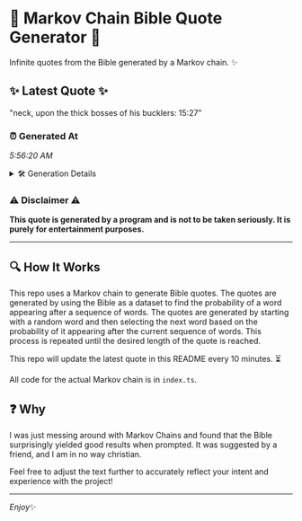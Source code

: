 # 📖 Markov Chain Bible Quote Generator 📖

Infinite quotes from the Bible generated by a Markov chain. ✨

## ✨ Latest Quote ✨
"neck, upon the thick bosses of his bucklers: 15:27"

### ⏰ Generated At
*5:56:20 AM*

<details>
    <summary>🛠️ Generation Details</summary>
    <p>
        <strong>🌱 Seed:</strong> neck,<br>
        <strong>🔄 Iterations:</strong> 8<br>
        <strong>📜 Context History:</strong><br>[ neck, ]: upon<br>[ neck,, upon ]: the<br>[ neck,, upon, the ]: thick<br>[ neck,, upon, the, thick ]: bosses<br>[ neck,, upon, the, thick, bosses ]: of<br>[ neck,, upon, the, thick, bosses, of ]: his<br>[ upon, the, thick, bosses, of, his ]: bucklers:<br>[ the, thick, bosses, of, his, bucklers: ]: 15:27<br>
    </p>
</details>

### ⚠️ Disclaimer ⚠️
**This quote is generated by a program and is not to be taken seriously. It is purely for entertainment purposes.**

---

## 🔍 How It Works

This repo uses a Markov chain to generate Bible quotes. The quotes are generated by using the Bible as a dataset to find the probability of a word appearing after a sequence of words. The quotes are generated by starting with a random word and then selecting the next word based on the probability of it appearing after the current sequence of words. This process is repeated until the desired length of the quote is reached.

This repo will update the latest quote in this README every 10 minutes. ⏳

All code for the actual Markov chain is in `index.ts`.

## ❓ Why

I was just messing around with Markov Chains and found that the Bible surprisingly yielded good results when prompted. 
It was suggested by a friend, and I am in no way christian.

Feel free to adjust the text further to accurately reflect your intent and experience with the project!

---

*Enjoy*✨

